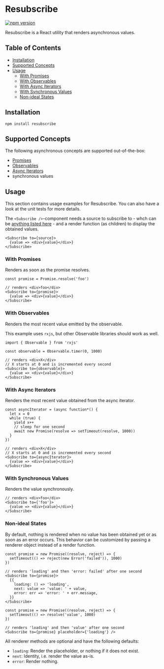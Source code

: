 # Resubscribe

[![npm version](https://img.shields.io/npm/v/resubscribe.svg?style=flat-square)](https://www.npmjs.com/package/resubscribe)

Resubscribe is a React utility that renders asynchronous values.

<!-- START doctoc generated TOC please keep comment here to allow auto update -->
<!-- DON'T EDIT THIS SECTION, INSTEAD RE-RUN doctoc TO UPDATE -->
## Table of Contents

- [Installation](#installation)
- [Supported Concepts](#supported-concepts)
- [Usage](#usage)
  - [With Promises](#with-promises)
  - [With Observables](#with-observables)
  - [With Async Iterators](#with-async-iterators)
  - [With Synchronous Values](#with-synchronous-values)
  - [Non-ideal States](#non-ideal-states)

<!-- END doctoc generated TOC please keep comment here to allow auto update -->

## Installation

```
npm install resubscribe
```

## Supported Concepts

The following asynchronous concepts are supported out-of-the-box:
- [Promises](https://promisesaplus.com/)
- [Observables](https://github.com/tc39/proposal-observable)
- [Async Iterators](https://github.com/tc39/proposal-async-iteration)
-  synchronous values

## Usage

This section contains usage examples for Resubscribe. You can also have a look at the unit tests for more details.

The `<Subscribe />`-component needs a source to subscribe to - whch can be [anything listed here](#supported-concepts) - and a render function (as children) to display the obtained values.

```
<Subscribe to={source}>
  {value => <div>{value}</div>}
</Subscribe>
```

### With Promises

Renders as soon as the promise resolves.

```
const promise = Promise.resolve('foo')

// renders <div>foo</div>
<Subscribe to={promise}>
  {value => <div>{value}</div>}
</Subscribe>
```

### With Observables

Renders the most recent value emitted by the observable.

This example uses `rxjs`, but other Observable libraries should work as well.

```
import { Observable } from 'rxjs'

const observable = Observable.timer(0, 1000)

// renders <div>X</div>
// X starts at 0 and is incremented every second
<Subscribe to={observable}>
  {value => <div>{value}</div>}
</Subscribe>
```

### With Async Iterators

Renders the most recent value obtained from the async iterator.

```
const asyncIterator = (async function*() {
  let x = 0
  while (true) {
    yield x++
    // sleep for one second
    await new Promise(resolve => setTimeout(resolve, 1000))
  }
})

// renders <div>X</div>
// X starts at 0 and is incremented every second
<Subscribe to={asyncIterator}>
  {value => <div>{value}</div>}
</Subscribe>
```

### With Synchronous Values

Renders the value synchronously.

```
// renders <div>foo</div>
<Subscribe to={'foo'}>
  {value => <div>{value}</div>}
</Subscribe>
```

### Non-ideal States

By default, nothing is rendered when no value has been obtained yet or as soon as an error occurs. This behavior can be customized by passing a renderer object instead of a render function.

```
const promise = new Promise((resolve, reject) => {
  setTimeout(() => reject(new Error('failed')), 1000)
})

// renders 'loading' and then 'error: failed' after one second
<Subscribe to={promise}>
  {{
    loading: () => 'loading',
    next: value => 'value: ' + value,
    error: err => 'error: ' + err.message,
  }}
</Subscribe>
```

```
const promise = new Promise((resolve, reject) => {
  setTimeout(() => resolve('value', 1000)
})

// renders 'loading' and then 'value' after one second
<Subscribe to={promise} placeholder={'loading'} />
```

All renderer methods are optional and have the following defaults:
- `loading`: Render the placeholder, or nothing if it does not exist.
- `next`: Identity, i.e. render the value as-is.
- `error`: Render nothing.
